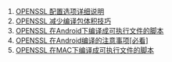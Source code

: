 1. [OPENSSL 配置选项详细说明](https://www.csdn.net/tags/MtjaEgxsNjE0OTgtYmxvZwO0O0OO0O0O.html)
2. [OPENSSL 减少编译包体积技巧](https://www.jianshu.com/p/f510823735fc)
3. [OPENSSL 在Android下编译成可执行文件的脚本](./android/openssl_android_build.sh)
4. [OPENSSL 在Android编译的注意事项[必看]](./android/openssl_android_build.sh)
4. [OPENSSL 在MAC下编译成可执行文件的脚本](./mac/openssl_android_build.sh)
